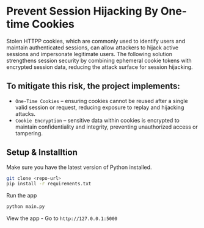 # Prevent Session Hijacking By One-time Cookies
Stolen HTTPP cookies, which are commonly used to identify users and maintain authenticated sessions, can allow attackers to hijack active sessions and impersonate legitimate users. The following solution strengthens session security by combining ephemeral cookie tokens with encrypted session data, reducing the attack surface for session hijacking.

## To mitigate this risk, the project implements:
- ```One-Time Cookies``` – ensuring cookies cannot be reused after a single valid session or request, reducing exposure to replay and hijacking attacks.
- ```Cookie Encryption``` – sensitive data within cookies is encrypted to maintain confidentiality and integrity, preventing unauthorized access or tampering.

## Setup & Installtion
Make sure you have the latest version of Python installed.
```bash
git clone <repo-url>
pip install -r requirements.txt
```
Run the app
```bash
python main.py
```
View the app - Go to `http://127.0.0.1:5000`
